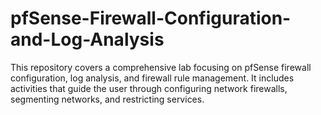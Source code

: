 # pfSense-Firewall-Configuration-and-Log-Analysis
This repository covers a comprehensive lab focusing on pfSense firewall configuration, log analysis, and firewall rule management. It includes activities that guide the user through configuring network firewalls, segmenting networks, and restricting services.
